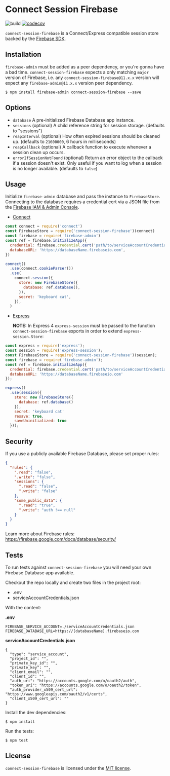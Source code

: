 # Connect Session Firebase

![build](https://github.com/benweier/connect-session-firebase/actions/workflows/main.yml/badge.svg)
[![codecov](https://codecov.io/gh/benweier/connect-session-firebase/branch/master/graph/badge.svg?token=B5d97oXnOM)](https://codecov.io/gh/benweier/connect-session-firebase)

`connect-session-firebase` is a Connect/Express compatible session store backed by the [Firebase SDK](https://firebase.google.com/docs/admin/setup).

## Installation

`firebase-admin` must be added as a peer dependency, or you're gonna have a bad time. `connect-session-firebase` expects a only matching `major` version of Firebase, i.e. any `connect-session-firebase@11.x.x` version will expect any `firebase-admin@11.x.x` version peer dependency.

    $ npm install firebase-admin connect-session-firebase --save

## Options

- `database` A pre-initialized Firebase Database app instance.
- `sessions` (optional) A child reference string for session storage. (defaults to "sessions")
- `reapInterval` (optional) How often expired sessions should be cleaned up. (defaults to `21600000`, 6 hours in milliseconds)
- `reapCallback` (optional) A callback function to execute whenever a session clean up occurs.
- `errorIfSessionNotFound` (optional) Return an error object to the callback if a session doesn't exist. Only useful if you want to log when a session is no longer available. (defaults to `false`)

## Usage

Initialize `firebase-admin` database and pass the instance to `FirebaseStore`. Connecting to the database requires a credential cert via a JSON file from the [Firebase IAM & Admin Console](https://console.firebase.google.com/iam-admin/projects).

- [Connect](http://senchalabs.github.io/connect)

```js
const connect = require('connect')
const FirebaseStore = require('connect-session-firebase')(connect)
const firebase = require('firebase-admin')
const ref = firebase.initializeApp({
  credential: firebase.credential.cert('path/to/serviceAccountCredentials.json'),
  databaseURL: 'https://databaseName.firebaseio.com',
})

connect()
  .use(connect.cookieParser())
  .use(
    connect.session({
      store: new FirebaseStore({
        database: ref.database(),
      }),
      secret: 'keyboard cat',
    }),
  )
```

- [Express](http://expressjs.com)

  **NOTE:** In Express 4 `express-session` must be passed to the function `connect-session-firebase` exports in order to extend `express-session.Store`:

```js
const express = require('express');
const session = require('express-session');
const FirebaseStore = require('connect-session-firebase')(session);
const firebase = require('firebase-admin');
const ref = firebase.initializeApp({
  credential: firebase.credential.cert('path/to/serviceAccountCredentials.json'),
  databaseURL: 'https://databaseName.firebaseio.com'
});

express()
  .use(session({
    store: new FirebaseStore({
      database: ref.database()
    }),
    secret: 'keyboard cat'
    resave: true,
    saveUninitialized: true
  }));
```

## Security

If you use a publicly available Firebase Database, please set proper rules:

```json
{
  "rules": {
    ".read": "false",
    ".write": "false",
    "sessions": {
      ".read": "false",
      ".write": "false"
    },
    "some_public_data": {
      ".read": "true",
      ".write": "auth !== null"
    }
  }
}
```

Learn more about Firebase rules: https://firebase.google.com/docs/database/security/

## Tests

To run tests against `connect-session-firebase` you will need your own Firebase Database app available.

Checkout the repo locally and create two files in the project root:

- .env
- serviceAccountCredentials.json

With the content:

**.env**

```
FIREBASE_SERVICE_ACCOUNT=./serviceAccountCredentials.json
FIREBASE_DATABASE_URL=https://[databaseName].firebaseio.com
```

**serviceAccountCredentials.json**

```
{
  "type": "service_account",
  "project_id": "",
  "private_key_id": "",
  "private_key": "",
  "client_email": "",
  "client_id": "",
  "auth_uri": "https://accounts.google.com/o/oauth2/auth",
  "token_uri": "https://accounts.google.com/o/oauth2/token",
  "auth_provider_x509_cert_url": "https://www.googleapis.com/oauth2/v1/certs",
  "client_x509_cert_url": ""
}
```

Install the dev dependencies:

    $ npm install

Run the tests:

    $ npm test

## License

`connect-session-firebase` is licensed under the [MIT license](https://github.com/benweier/connect-session-firebase/blob/master/LICENSE).
